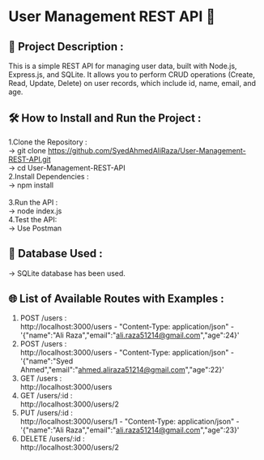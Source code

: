 # User Management REST API 🚀
## 📖 Project Description :
This is a simple REST API for managing user data, built with Node.js, Express.js, and SQLite. It allows you to perform CRUD operations (Create, Read, Update, Delete) on user records, which include id, name, email, and age.
## 🛠️ How to Install and Run the Project :
1.Clone the Repository :<br>
-> git clone https://github.com/SyedAhmedAliRaza/User-Management-REST-API.git<br>
-> cd User-Management-REST-API<br> 
2.Install Dependencies :<br> 
-> npm install<br>  
3.Run the API : <br>
-> node index.js <br>
4.Test the API: <br>
-> Use Postman  <br>
## 💾 Database Used : <br>
-> SQLite database has been used. <br>
## 🌐 List of Available Routes with Examples :<br>
1. POST /users :  <br>
http://localhost:3000/users - "Content-Type: application/json" - '{"name":"Ali Raza","email":"ali.raza51214@gmail.com","age":24}' <br>
2. POST /users :  <br>
http://localhost:3000/users - "Content-Type: application/json" - '{"name":"Syed Ahmed","email":"ahmed.aliraza51214@gmail.com","age":22}'  <br>
3. GET /users :  <br>
http://localhost:3000/users <br> 
4. GET /users/:id : <br>
http://localhost:3000/users/2  <br>
5. PUT /users/:id :  <br>
http://localhost:3000/users/1 - "Content-Type: application/json" - '{"name":"Ali Raza","email":"ali.raza51214@gmail.com","age":23}' <br>
6. DELETE /users/:id :  <br>
http://localhost:3000/users/2  

